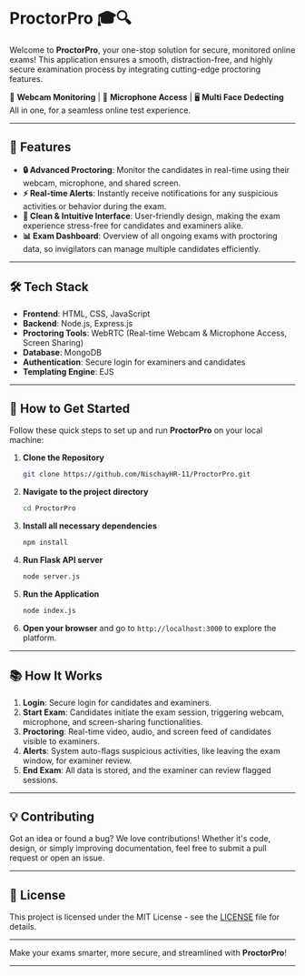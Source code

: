 # **ProctorPro** 🎓🔍

Welcome to **ProctorPro**, your one-stop solution for secure, monitored online exams! This application ensures a smooth, distraction-free, and highly secure examination process by integrating cutting-edge proctoring features. 

📸 **Webcam Monitoring** | 🎤 **Microphone Access** | 🖥️ **Multi Face Dedecting**  
All in one, for a seamless online test experience.

---

## 🚀 **Features**

- **🔒 Advanced Proctoring**: Monitor the candidates in real-time using their webcam, microphone, and shared screen.  
- **⚡ Real-time Alerts**: Instantly receive notifications for any suspicious activities or behavior during the exam.
- **🎯 Clean & Intuitive Interface**: User-friendly design, making the exam experience stress-free for candidates and examiners alike.
- **📊 Exam Dashboard**: Overview of all ongoing exams with proctoring data, so invigilators can manage multiple candidates efficiently.

---

## 🛠️ **Tech Stack**

- **Frontend**: HTML, CSS, JavaScript
- **Backend**: Node.js, Express.js
- **Proctoring Tools**: WebRTC (Real-time Webcam & Microphone Access, Screen Sharing)
- **Database**: MongoDB
- **Authentication**: Secure login for examiners and candidates
- **Templating Engine**: EJS

---

## 📝 **How to Get Started**

Follow these quick steps to set up and run **ProctorPro** on your local machine:

1. **Clone the Repository**  
    ```bash
    git clone https://github.com/NischayHR-11/ProctorPro.git
    ```
  
2. **Navigate to the project directory**  
    ```bash
    cd ProctorPro
    ```

3. **Install all necessary dependencies**  
    ```bash
    npm install
    ```

4. **Run Flask API server**  
    ```bash
    node server.js
    ```
5. **Run the Application**  
    ```bash
    node index.js
    ```
  
5. **Open your browser** and go to `http://localhost:3000` to explore the platform.

---

## 📚 **How It Works**

1. **Login**: Secure login for candidates and examiners.
2. **Start Exam**: Candidates initiate the exam session, triggering webcam, microphone, and screen-sharing functionalities.
3. **Proctoring**: Real-time video, audio, and screen feed of candidates visible to examiners.
4. **Alerts**: System auto-flags suspicious activities, like leaving the exam window, for examiner review.
5. **End Exam**: All data is stored, and the examiner can review flagged sessions.

---

## 💡 **Contributing**

Got an idea or found a bug? We love contributions! Whether it's code, design, or simply improving documentation, feel free to submit a pull request or open an issue.

---

## 📄 **License**

This project is licensed under the MIT License - see the [LICENSE](./LICENSE) file for details.

---

Make your exams smarter, more secure, and streamlined with **ProctorPro**!  

---

